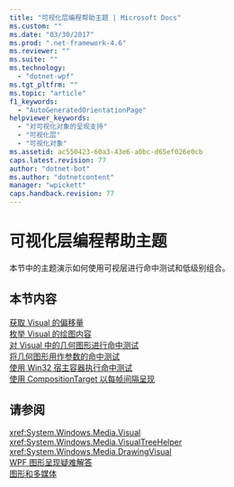 ```yaml
---
title: "可视化层编程帮助主题 | Microsoft Docs"
ms.custom: ""
ms.date: "03/30/2017"
ms.prod: ".net-framework-4.6"
ms.reviewer: ""
ms.suite: ""
ms.technology: 
  - "dotnet-wpf"
ms.tgt_pltfrm: ""
ms.topic: "article"
f1_keywords: 
  - "AutoGeneratedOrientationPage"
helpviewer_keywords: 
  - "对可视化对象的呈现支持"
  - "可视化层"
  - "可视化对象"
ms.assetid: ac550423-60a3-43e6-a0bc-d65ef026e0cb
caps.latest.revision: 77
author: "dotnet-bot"
ms.author: "dotnetcontent"
manager: "wpickett"
caps.handback.revision: 77
---
```

# 可视化层编程帮助主题
本节中的主题演示如何使用可视层进行命中测试和低级别组合。  
  
## 本节内容  
 [获取 Visual 的偏移量](../../../../docs/framework/wpf/graphics-multimedia/how-to-get-the-offset-of-a-visual.md)  
 [枚举 Visual 的绘图内容](../../../../docs/framework/wpf/graphics-multimedia/how-to-enumerate-drawing-content-of-a-visual.md)  
 [对 Visual 中的几何图形进行命中测试](../../../../docs/framework/wpf/graphics-multimedia/how-to-hit-test-geometry-in-a-visual.md)  
 [将几何图形用作参数的命中测试](../../../../docs/framework/wpf/graphics-multimedia/how-to-hit-test-using-geometry-as-a-parameter.md)  
 [使用 Win32 宿主容器执行命中测试](../../../../docs/framework/wpf/graphics-multimedia/how-to-hit-test-using-a-win32-host-container.md)  
 [使用 CompositionTarget 以每帧间隔呈现](../../../../docs/framework/wpf/graphics-multimedia/how-to-render-on-a-per-frame-interval-using-compositiontarget.md)  
  
## 请参阅  
 <xref:System.Windows.Media.Visual>   
 <xref:System.Windows.Media.VisualTreeHelper>   
 <xref:System.Windows.Media.DrawingVisual>   
 [WPF 图形呈现疑难解答](../../../../docs/framework/wpf/graphics-multimedia/wpf-graphics-rendering-overview.md)   
 [图形和多媒体](../../../../docs/framework/wpf/graphics-multimedia/index.md)
